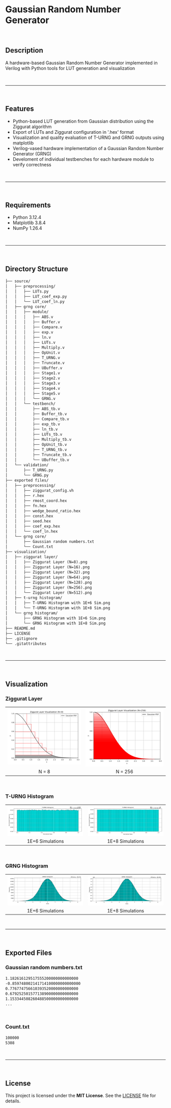 # Gaussian Random Number Generator

<br/>

## Description

A hardware-based Gaussian Random Number Generator implemented in Verilog with Python tools for LUT generation and visualization

<br/><hr/><br/>

## Features

- Python-based LUT generation from Gaussian distribution using the Ziggurat algorithm
- Export of LUTs and Ziggurat configuration in '.hex' format
- Visualization and quality evaluation of T-URNG and GRNG outputs using matplotlib
- Verilog-vased hardware implementation of a Gaussian Random Number Generator (GRNG)
- Develoment of individual testbenches for each hardware module to verify correctness

<br/><hr/><br/>

## Requirements

- Python 3.12.4
- Matplotlib 3.8.4
- NumPy 1.26.4

<br/><hr/><br/>

## Directory Structure

```text
├── source/
│   ├── preprocessing/
│   │   ├── LUTs.py
│   │   ├── LUT_coef_exp.py
│   │   └── LUT_coef_ln.py
│   ├── grng core/
│   │   ├── module/
│   │   │   ├── ABS.v
│   │   │   ├── Buffer.v
│   │   │   ├── Compare.v
│   │   │   ├── exp.v
│   │   │   ├── ln.v
│   │   │   ├── LUTs.v
│   │   │   ├── Multiply.v
│   │   │   ├── OpUnit.v
│   │   │   ├── T_URNG.v
│   │   │   ├── Truncate.v
│   │   │   ├── UBuffer.v
│   │   │   ├── Stage1.v
│   │   │   ├── Stage2.v
│   │   │   ├── Stage3.v
│   │   │   ├── Stage4.v
│   │   │   ├── Stage5.v
│   │   │   └── GRNG.v
│   │   └── testbench/
│   │       ├── ABS_tb.v
│   │       ├── Buffer_tb.v
│   │       ├── Compare_tb.v
│   │       ├── exp_tb.v
│   │       ├── ln_tb.v
│   │       ├── LUTs_tb.v
│   │       ├── Multiply_tb.v
│   │       ├── OpUnit_tb.v
│   │       ├── T_URNG_tb.v
│   │       ├── Truncate_tb.v
│   │       └── UBuffer_tb.v
│   └── validation/
│       ├── T_URNG.py
│       └── GRNG.py
├── exported files/
│   ├── preprocessing/
│   │   ├── ziggurat_config.vh
│   │   ├── r.hex
│   │   ├── rmost_coord.hex
│   │   ├── fn.hex
│   │   ├── wedge_bound_ratio.hex
│   │   ├── const.hex
│   │   ├── seed.hex
│   │   ├── coef_exp.hex
│   │   └── coef_ln.hex
│   └── grng core/
│       ├── Gaussian random numbers.txt
│       └── Count.txt
├── visualization/
│   ├── ziggurat layer/
│   │   ├── Ziggurat Layer (N=8).png
│   │   ├── Ziggurat Layer (N=16).png
│   │   ├── Ziggurat Layer (N=32).png
│   │   ├── Ziggurat Layer (N=64).png
│   │   ├── Ziggurat Layer (N=128).png
│   │   ├── Ziggurat Layer (N=256).png
│   │   └── Ziggurat Layer (N=512).png
│   ├── t-urng histogram/
│   │   ├── T-URNG Histogram with 1E+6 Sim.png
│   │   └── T-URNG Histogram with 1E+8 Sim.png
│   └── grng histogram/
│       ├── GRNG Histogram with 1E+6 Sim.png
│       └── GRNG Histogram with 1E+8 Sim.png
├── README.md
├── LICENSE
├── .gitignore
└── .gitattributes
```

<br/><hr/><br/>

## Visualization

### Ziggurat Layer

<table align="center">
  <tr>
    <td align="center"><img src="visualization/ziggurat layer/Ziggurat Layer (N=8).png" width="100%"/></td>
    <td align="center"><img src="visualization/ziggurat layer/Ziggurat Layer (N=256).png" width="100%"/></td>
  </tr>
  <tr>
    <td align="center">N = 8</td>
    <td align="center">N = 256</td>
  </tr>
</table>

<br/>

### T-URNG Histogram

<table align="center">
  <tr>
    <td align="center"><img src="visualization/t-urng histogram/T-URNG Histogram with 1E+6 Sim.png" width="100%"/></td>
    <td align="center"><img src="visualization/t-urng histogram/T-URNG Histogram with 1E+8 Sim.png" width="100%"/></td>
  </tr>
  <tr>
    <td align="center">1E+6 Simulations</td>
    <td align="center">1E+8 Simulations</td>
  </tr>
</table>

<br/>

### GRNG Histogram

<table align="center">
  <tr>
    <td align="center"><img src="visualization/grng histogram/GRNG Histogram with 1E+6 Sim.png" width="100%"/></td>
    <td align="center"><img src="visualization/grng histogram/GRNG Histogram with 1E+8 Sim.png" width="100%"/></td>
  </tr>
  <tr>
    <td align="center">1E+6 Simulations</td>
    <td align="center">1E+8 Simulations</td>
  </tr>
</table>

<br/><hr/><br/>

## Exported Files

### Gaussian random numbers.txt
```text
1.182616129517555200000000000000
-0.859748002141714100000000000000
0.776774756610393520000000000000
0.679252501577138900000000000000
1.153344508260488500000000000000
...
```

<br/>

### Count.txt
```text
100000
5308
```

<br/><hr/><br/>

## License

This project is licensed under the **MIT License**. See the [LICENSE](LICENSE) file for details.

<br/><br/><br/>
